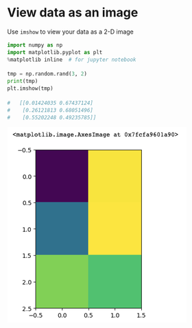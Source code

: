 # View data as an image

Use `imshow` to view your data as a 2-D image

```python
import numpy as np
import matplotlib.pyplot as plt
%matplotlib inline  # for jupyter notebook

tmp = np.random.rand(3, 2)
print(tmp)
plt.imshow(tmp)

#   [[0.01424035 0.67437124]
#    [0.26121813 0.68051496]
#    [0.55202248 0.49235785]]
```

![](matplotlib/imshow.png)